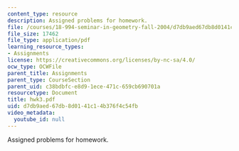 ```yaml
---
content_type: resource
description: Assigned problems for homework.
file: /courses/18-994-seminar-in-geometry-fall-2004/d7db9aed67db8d0141c14b376f4c54fb_hwk3.pdf
file_size: 17462
file_type: application/pdf
learning_resource_types:
- Assignments
license: https://creativecommons.org/licenses/by-nc-sa/4.0/
ocw_type: OCWFile
parent_title: Assignments
parent_type: CourseSection
parent_uid: c38bdbfc-e8d9-1ece-471c-659cb690701a
resourcetype: Document
title: hwk3.pdf
uid: d7db9aed-67db-8d01-41c1-4b376f4c54fb
video_metadata:
  youtube_id: null
---
```

Assigned problems for homework.